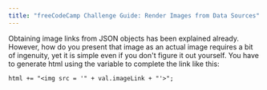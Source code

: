 ```yaml
---
title: "freeCodeCamp Challenge Guide: Render Images from Data Sources"
---
```


Obtaining image links from JSON objects has been explained already. However, how do you present that image as an actual image requires a bit of ingenuity, yet it is simple even if you don't figure it out yourself. You have to generate html using the variable to complete the link like this:

    html += "<img src = '" + val.imageLink + "'>";
